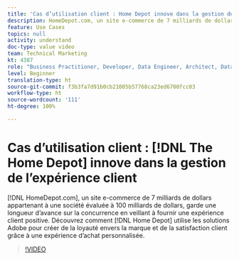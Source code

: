 ```yaml
---
title: 'Cas d’utilisation client : Home Depot innove dans la gestion de l’expérience client'
description: HomeDepot.com, un site e-commerce de 7 milliards de dollars appartenant à une société évaluée à 100 milliards de dollars, garde une longueur d’avance sur la concurrence en veillant à fournir une expérience client positive. Découvrez comment Home Depot utilise les solutions Adobe pour créer de la fidélité envers la marque et de la satisfaction client à travers une expérience d’achat personnalisée.
feature: Use Cases
topics: null
activity: understand
doc-type: value video
team: Technical Marketing
kt: 4387
role: "Business Practitioner, Developer, Data Engineer, Architect, Data Architect, Administrator, Leader"
level: Beginner
translation-type: ht
source-git-commit: f3b3fa7d91b0cb21005b57768ca23ed6700fcc03
workflow-type: ht
source-wordcount: '111'
ht-degree: 100%

---
```



# Cas d’utilisation client : [!DNL The Home Depot] innove dans la gestion de l’expérience client

[!DNL HomeDepot.com], un site e-commerce de 7 milliards de dollars appartenant à une société évaluée à 100 milliards de dollars, garde une longueur d’avance sur la concurrence en veillant à fournir une expérience client positive. Découvrez comment [!DNL Home Depot] utilise les solutions Adobe pour créer de la loyauté envers la marque et de la satisfaction client grâce à une expérience d’achat personnalisée.

>[!VIDEO](https://video.tv.adobe.com/v/31506/?quality=12)

